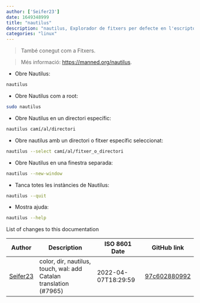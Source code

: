 ```yaml
---
author: ['Seifer23']
date: 1649348999
title: "nautilus"
description: "nautilus, Explorador de fitxers per defecte en l'escriptori GNOME."
categories: "linux"
---
```

> També conegut com a Fitxers.

> Més informació: <https://manned.org/nautilus>.

- Obre Nautilus:

```bash
nautilus
```

- Obre Nautilus com a root:

```bash
sudo nautilus
```

- Obre Nautilus en un directori específic:

```bash
nautilus camí/al/directori
```

- Obre nautilus amb un directori o fitxer específic seleccionat:

```bash
nautilus --select camí/al/fitxer_o_directori
```

- Obre Nautilus en una finestra separada:

```bash
nautilus --new-window
```

- Tanca totes les instàncies de Nautilus:

```bash
nautilus --quit
```

- Mostra ajuda:

```bash
nautilus --help
```
List of changes to this documentation


Author | Description | ISO 8601 Date | GitHub link
------|-----|-----|-----
[Seifer23](mailto:48915360+Seifer23@users.noreply.github.com) | color, dir, nautilus, touch, wal: add Catalan translation (#7965) | 2022-04-07T18:29:59 | [97c602880992](https://github.com/tldr-pages/tldr/commit/97c6028809920cd56e8270c571ac948e7893973e)

